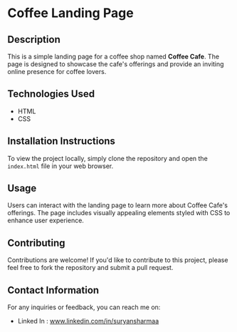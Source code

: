 # Coffee Landing Page

## Description
This is a simple landing page for a coffee shop named **Coffee Cafe**. The page is designed to showcase the cafe's offerings and provide an inviting online presence for coffee lovers.

## Technologies Used
- HTML
- CSS

## Installation Instructions
To view the project locally, simply clone the repository and open the `index.html` file in your web browser.

## Usage
Users can interact with the landing page to learn more about Coffee Cafe's offerings. The page includes visually appealing elements styled with CSS to enhance user experience.

## Contributing
Contributions are welcome! If you'd like to contribute to this project, please feel free to fork the repository and submit a pull request.

## Contact Information
For any inquiries or feedback, you can reach me on:
 - Linked In : www.linkedin.com/in/suryansharmaa
 
